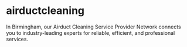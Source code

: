 # airductcleaning
In Birmingham, our Airduct Cleaning Service Provider Network connects you to industry-leading experts for reliable, efficient, and professional services.
